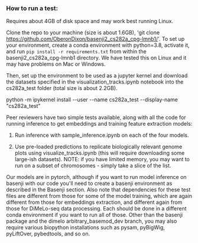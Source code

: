 ### How to run a test:
Requires about 4GB of disk space and may work best running Linux.

Clone the repo to your machine (size is about 1.6GB), 'git clone https://github.com/OberonDixon/basenji2_cs282a_cpg-lmnb1/'. To set up your environment, create a conda environment with python=3.8, activate it, and run `pip install -r requirements.txt` from within the basenji2_cs282a_cpg-lmnb1 directory. We have tested this on Linux and it may have problems on Mac or Windows.

Then, set up the environment to be used as a jupyter kernel and download the datasets specified in the visualization_tracks.ipynb notebook into the cs282a_test folder (total size is about 2.2GB). 

python -m ipykernel install --user --name cs282a_test --display-name "cs282a_test"

Peer reviewers have two simple tests available, along with all the code for running inference to get embeddings and training feature extraction models: 

1) Run inference with sample_inference.ipynb on each of the four models.

2) Use pre-loaded predictions to replicate biologically relevant genome plots using visualize_tracks.ipynb (this will require downloading some large-ish datasets). NOTE: if you have limited memory, you may want to run on a subset of chromosomes - simply take a slice of the list.

Our models are in pytorch, although if you want to run model inference on basenji with our code you'll need to create a basenji environment as described in the Basenji section. Also note that dependencies for these test files are different from those for some of the model training, which are again different from those for embeddings extraction, and different again from those for DiMeLo-seq data processing. Each should be done in a different conda environment if you want to run all of those. Other than the basenji package and the dimelo arbitrary_basemod_dev branch, you may also require various biopython installations such as pysam, pyBigWig, pyLiftOver, pybedtools, and so on.